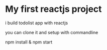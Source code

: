 # My first reactjs project

i build todolist app with reactjs

you can clone it and setup with commandline

npm install & npm start
